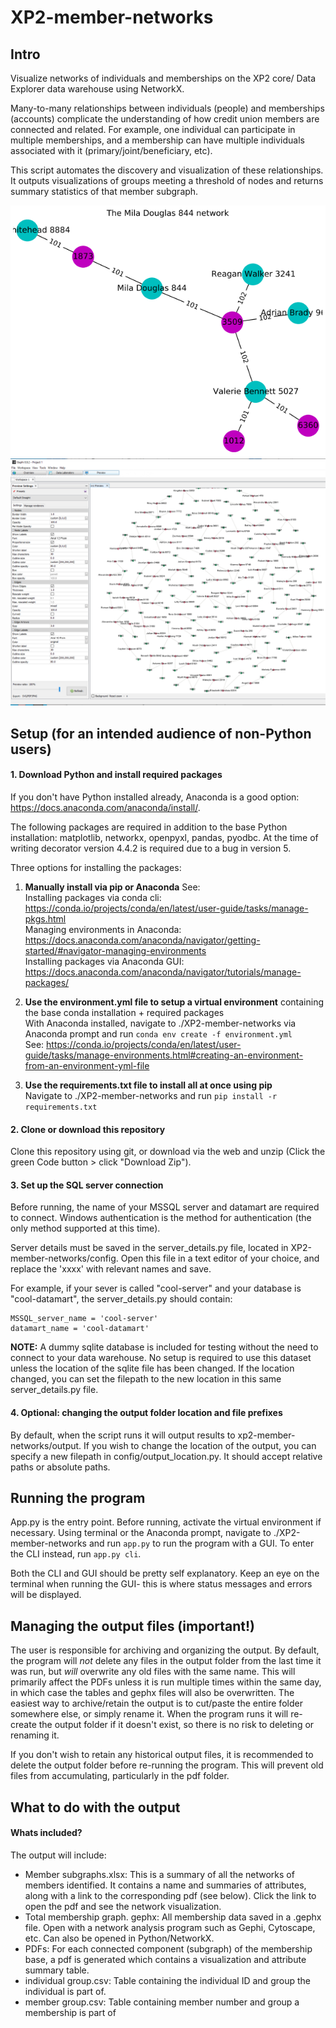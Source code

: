 # XP2-member-networks

## Intro
Visualize networks of individuals and memberships on the XP2 core/ Data Explorer data warehouse using NetworkX.

Many-to-many relationships between individuals (people) and memberships (accounts) complicate the understanding of how credit union members are connected and related. For example, one individual can participate in multiple memberships, and a membership can have multiple individuals associated with it (primary/joint/beneficiary, etc). 

This script automates the discovery and visualization of these relationships. It outputs visualizations of groups meeting a threshold of nodes and returns summary statistics of that member subgraph.

<img src="./docs/Example member network.PNG">
<img src="./docs/Gephi example 2.PNG">

## Setup (for an intended audience of non-Python users)

#### 1. Download Python and install required packages
If you don't have Python installed already, Anaconda is a good option: https://docs.anaconda.com/anaconda/install/.  

The following packages are required in addition to the base Python installation: matplotlib, networkx, openpyxl, pandas, pyodbc. At the time of writing decorator version 4.4.2 is required due to a bug in version 5.

Three options for installing the packages: 

1) **Manually install via pip or Anaconda** See:  
Installing packages via conda cli: https://conda.io/projects/conda/en/latest/user-guide/tasks/manage-pkgs.html  
Managing environments in Anaconda: https://docs.anaconda.com/anaconda/navigator/getting-started/#navigator-managing-environments  
Installing packages via Anaconda GUI: https://docs.anaconda.com/anaconda/navigator/tutorials/manage-packages/

2) **Use the environment.yml file to setup a virtual environment** containing the base conda installation + required packages  
With Anaconda installed, navigate to ./XP2-member-networks via Anaconda prompt and run `conda env create -f environment.yml`  
See: https://conda.io/projects/conda/en/latest/user-guide/tasks/manage-environments.html#creating-an-environment-from-an-environment-yml-file

3) **Use the requirements.txt file to install all at once using pip**  
Navigate to ./XP2-member-networks and run `pip install -r requirements.txt`  

#### 2. Clone or download this repository  
Clone this repository using git, or download via the web and unzip (Click the green Code button > click "Download Zip").  

#### 3. Set up the SQL server connection  
Before running, the name of your MSSQL server and datamart are required to connect. Windows authentication is the method for authentication (the only method supported at this time).  

Server details must be saved in the server_details.py file, located in XP2-member-networks/config. Open this file in a text editor of your choice, and replace the 'xxxx' with relevant names and save.  

For example, if your sever is called "cool-server" and your database is "cool-datamart", the server_details.py should contain:
```
MSSQL_server_name = 'cool-server'
datamart_name = 'cool-datamart'
```
**NOTE:** A dummy sqlite database is included for testing without the need to connect to your data warehouse. No setup is required to use this dataset unless the location of the sqlite file has been changed. If the location changed, you can set the filepath to the new location in this same server_details.py file.  

#### 4. Optional: changing the output folder location and file prefixes  
By default, when the script runs it will output results to xp2-member-networks/output. If you wish to change the location of the output, you can specify a new filepath in config/output_location.py. It should accept relative paths or absolute paths. 

## Running the program  
App.py is the entry point. Before running, activate the virtual environment if necessary. Using terminal or the Anaconda prompt, navigate to ./XP2-member-networks and run `app.py` to run the program with a GUI. To enter the CLI instead, run `app.py cli`.  

Both the CLI and GUI should be pretty self explanatory. Keep an eye on the terminal when running the GUI- this is where status messages and errors will be displayed.  

## Managing the output files (important!)  
The user is responsible for archiving and organizing the output. By default, the program will *not* delete any files in the output folder from the last time it was run, but *will* overwrite any old files with the same name. This will primarily affect the PDFs unless it is run multiple times within the same day, in which case the tables and gephx files will also be overwritten. The easiest way to archive/retain the output is to cut/paste the entire folder somewhere else, or simply rename it. When the program runs it will re-create the output folder if it doesn't exist, so there is no risk to deleting or renaming it.  

If you don't wish to retain any historical output files, it is recommended to delete the output folder before re-running the program. This will prevent old files from accumulating, particularly in the pdf folder.  

## What to do with the output  
#### Whats included?
The output will include:
* Member subgraphs.xlsx: This is a summary of all the networks of members identified. It contains a name and summaries of attributes, along with a link to the corresponding pdf (see below). Click the link to open the pdf and see the network visualization.
* Total membership graph. gephx: All membership data saved in a .gephx file. Open with a network analysis program such as Gephi, Cytoscape, etc. Can also be opened in Python/NetworkX.
* PDFs: For each connected component (subgraph) of the membership base, a pdf is generated which contains a visualization and attribute summary table.
* individual group.csv: Table containing the individual ID and group the individual is part of.
* member group.csv: Table containing member number and group a membership is part of 


